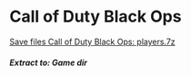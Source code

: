 # Call of Duty Black Ops
[Save files Call of Duty Black Ops: players.7z](players.7z?raw=true)
##### Extract to: Game dir